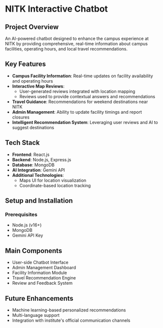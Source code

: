 # NITK Interactive Chatbot

## Project Overview
An AI-powered chatbot designed to enhance the campus experience at NITK by providing comprehensive, real-time information about campus facilities, operating hours, and local travel recommendations.

## Key Features
- **Campus Facility Information**: Real-time updates on facility availability and operating hours
- **Interactive Map Reviews**: 
  - User-generated reviews integrated with location mapping
  - Reviews used to provide contextual answers and recommendations
- **Travel Guidance**: Recommendations for weekend destinations near NITK
- **Admin Management**: Ability to update facility timings and report closures
- **Intelligent Recommendation System**: Leveraging user reviews and AI to suggest destinations

## Tech Stack
- **Frontend**: React.js
- **Backend**: Node.js, Express.js
- **Database**: MongoDB
- **AI Integration**: Gemini API
- **Additional Technologies**: 
  - Maps UI for location visualization
  - Coordinate-based location tracking

## Setup and Installation

### Prerequisites
- Node.js (v16+)
- MongoDB
- Gemini API Key

## Main Components
- User-side Chatbot Interface
- Admin Management Dashboard
- Facility Information Module
- Travel Recommendation Engine
- Review and Feedback System

## Future Enhancements
- Machine learning-based personalized recommendations
- Multi-language support
- Integration with institute's official communication channels

